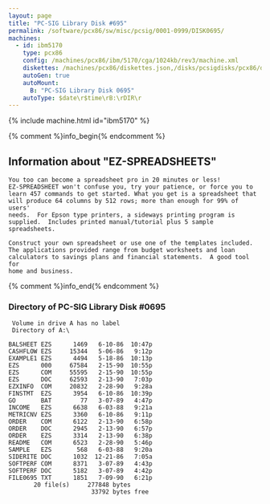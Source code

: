 ```yaml
---
layout: page
title: "PC-SIG Library Disk #695"
permalink: /software/pcx86/sw/misc/pcsig/0001-0999/DISK0695/
machines:
  - id: ibm5170
    type: pcx86
    config: /machines/pcx86/ibm/5170/cga/1024kb/rev3/machine.xml
    diskettes: /machines/pcx86/diskettes.json,/disks/pcsigdisks/pcx86/diskettes.json
    autoGen: true
    autoMount:
      B: "PC-SIG Library Disk 0695"
    autoType: $date\r$time\rB:\rDIR\r
---
```


{% include machine.html id="ibm5170" %}

{% comment %}info_begin{% endcomment %}

## Information about "EZ-SPREADSHEETS"

    You too can become a spreadsheet pro in 20 minutes or less!
    EZ-SPREADSHEET won't confuse you, try your patience, or force you to
    learn 457 commands to get started. What you get is a spreadsheet that
    will produce 64 columns by 512 rows; more than enough for 99% of users'
    needs.  For Epson type printers, a sideways printing program is
    supplied.  Includes printed manual/tutorial plus 5 sample spreadsheets.
    
    Construct your own spreadsheet or use one of the templates included.
    The applications provided range from budget worksheets and loan
    calculators to savings plans and financial statements.  A good tool for
    home and business.
{% comment %}info_end{% endcomment %}


### Directory of PC-SIG Library Disk #0695

     Volume in drive A has no label
     Directory of A:\

    BALSHEET EZS      1469   6-10-86  10:47p
    CASHFLOW EZS     15344   5-06-86   9:12p
    EXAMPLE1 EZS      4494   5-18-86  10:13p
    EZS      000     67584   2-15-90  10:55p
    EZS      COM     55595   2-15-90  10:55p
    EZS      DOC     62593   2-13-90   7:03p
    EZXINFO  COM     20832   2-28-90   9:28a
    FINSTMT  EZS      3954   6-10-86  10:39p
    GO       BAT        77   3-07-89   4:47p
    INCOME   EZS      6638   6-03-88   9:21a
    METRICNV EZS      3360   6-10-86   9:11p
    ORDER    COM      6122   2-13-90   6:58p
    ORDER    DOC      2945   2-13-90   6:57p
    ORDER    EZS      3314   2-13-90   6:38p
    README   COM      6523   2-28-90   5:46p
    SAMPLE   EZS       568   6-03-88   9:20a
    SIDERITE DOC      1032  12-21-86   7:05a
    SOFTPERF COM      8371   3-07-89   4:43p
    SOFTPERF DOC      5182   3-07-89   4:42p
    FILE0695 TXT      1851   7-09-90   6:21p
           20 file(s)     277848 bytes
                           33792 bytes free
